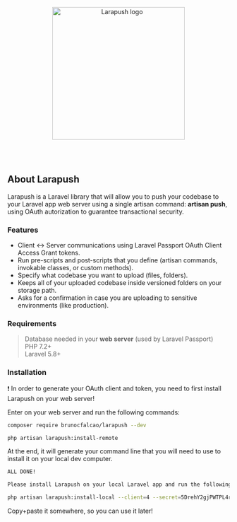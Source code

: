 <p align="center">
    <img src="http://assets.brunofalcao.me/larapush/github_logo.jpg" alt="Larapush logo" width="300">
</p>
<br/><br/>

## About Larapush

Larapush is a Laravel library that will allow you to push your codebase to your Laravel app web server using a single artisan command: <b>artisan push</b>, using OAuth autorization to guarantee transactional security.

### Features

- Client <-> Server communications using Laravel Passport OAuth Client Access Grant tokens.
- Run pre-scripts and post-scripts that you define (artisan commands, invokable classes, or custom methods).
- Specify what codebase you want to upload (files, folders).
- Keeps all of your uploaded codebase inside versioned folders on your storage path.
- Asks for a confirmation in case you are uploading to sensitive environments (like production).

### Requirements
> Database needed in your <b>web server</b> (used by Laravel Passport) <br>
> PHP 7.2+ <br/>
> Laravel 5.8+ <br/>

### Installation

:exclamation: In order to generate your OAuth client and token, you need to first install Larapush on your web server!

Enter on your web server and run the following commands:

```bash
composer require brunocfalcao/larapush --dev
```

```bash
php artisan larapush:install-remote
```

At the end, it will generate your command line that you will need to use to install it on your local dev computer.

```bash
ALL DONE!

Please install Larapush on your local Laravel app and run the following artisan command:

php artisan larapush:install-local --client=4 --secret=5DrehY2gjPWTPL4rxz9bkPgQwseHiQHWq8FXaH0Y --token=WXD2W6ZVK5
```

Copy+paste it somewhere, so you can use it later!
